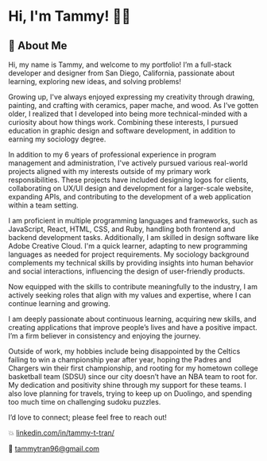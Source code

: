 # Hi, I'm Tammy! 👩‍💻

## 🌻 About Me
Hi, my name is Tammy, and welcome to my portfolio! I’m a full-stack developer and designer from San Diego, California, passionate about learning, exploring new ideas, and solving problems!

Growing up, I've always enjoyed expressing my creativity through drawing, painting, and crafting with ceramics, paper mache, and wood. As I’ve gotten older, I realized that I developed into being more technical-minded with a curiosity about how things work. Combining these interests, I pursued education in graphic design and software development, in addition to earning my sociology degree.

In addition to my 6 years of professional experience in program management and administration, I've actively pursued various real-world projects aligned with my interests outside of my primary work responsibilities. These projects have included designing logos for clients, collaborating on UX/UI design and development for a larger-scale website, expanding APIs, and contributing to the development of a web application within a team setting.

I am proficient in multiple programming languages and frameworks, such as JavaScript, React, HTML, CSS, and Ruby, handling both frontend and backend development tasks. Additionally, I am skilled in design software like Adobe Creative Cloud. I'm a quick learner, adapting to new programming languages as needed for project requirements. My sociology background complements my technical skills by providing insights into human behavior and social interactions, influencing the design of user-friendly products.

Now equipped with the skills to contribute meaningfully to the industry, I am actively seeking roles that align with my values and expertise, where I can continue learning and growing.

I am deeply passionate about continuous learning, acquiring new skills, and creating applications that improve people’s lives and have a positive impact. I’m a firm believer in consistency and enjoying the journey.

Outside of work, my hobbies include being disappointed by the Celtics failing to win a championship year after year, hoping the Padres and Chargers win their first championship, and rooting for my hometown college basketball team (SDSU) since our city doesn’t have an NBA team to root for. My dedication and positivity shine through my support for these teams. I also love planning for travels, trying to keep up on Duolingo, and spending too much time on challenging sudoku puzzles. 

I’d love to connect; please feel free to reach out!

💥 [linkedin.com/in/tammy-t-tran/](https://www.linkedin.com/in/tammy-t-tran/)

💬 tammytran96@gmail.com

<!--
**tammytran96/tammytran96** is a ✨ _special_ ✨ repository because its `README.md` (this file) appears on your GitHub profile.

Here are some ideas to get you started:

- 🔭 I’m currently working on ...
- 🌱 I’m currently learning ...
- 👯 I’m looking to collaborate on ...
- 🤔 I’m looking for help with ...
- 💬 Ask me about ...
- 📫 How to reach me: ...
- 😄 Pronouns: ...
- ⚡ Fun fact: ...
-->
